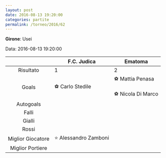 ```yaml
---
layout: post
date: 2016-08-13 19:20:00
categories: partite
permalink: /torneo/2016/62
---
```

**Girone**: Usei

Data: 2016-08-13 19:20:00

| | F.C. Judica | Ematoma |
|:-----:|-----|-----|
Risultato|1|2
Goals|⚽ Carlo Stedile|⚽ Mattia Penasa<br/><br/>⚽ Nicola Di Marco<br/>
Autogoals||
Falli||
Gialli||
Rossi||
Miglior Giocatore|⭐ Alessandro Zamboni<br/>|
Miglior Portiere||